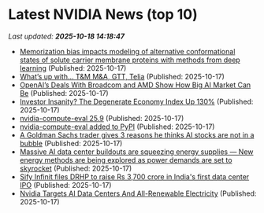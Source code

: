 # Latest NVIDIA News (top 10)
_Last updated: **2025-10-18 14:18:47**_

- [Memorization bias impacts modeling of alternative conformational states of solute carrier membrane proteins with methods from deep learning](https://journals.plos.org/ploscompbiol/article?id=10.1371/journal.pcbi.1013590) (Published: 2025-10-17)
- [What’s up with… T&M M&A, GTT, Telia](https://www.telecomtv.com/content/access-evolution/what-s-up-with-t-m-m-a-gtt-telia-54097/) (Published: 2025-10-17)
- [OpenAI’s Deals With Broadcom and AMD Show How Big AI Market Can Be](https://finance.yahoo.com/news/openai-deals-broadcom-amd-show-134707466.html) (Published: 2025-10-17)
- [Investor Insanity? The Degenerate Economy Index Up 130%](https://www.forbes.com/sites/boazsobrado/2025/10/17/investor-insanity-the-degenerate-economy-index-up-130/) (Published: 2025-10-17)
- [nvidia-compute-eval 25.9](https://pypi.org/project/nvidia-compute-eval/25.9/) (Published: 2025-10-17)
- [nvidia-compute-eval added to PyPI](https://pypi.org/project/nvidia-compute-eval/) (Published: 2025-10-17)
- [A Goldman Sachs trader gives 3 reasons he thinks AI stocks are not in a bubble](https://www.businessinsider.com/goldman-sachs-mike-washington-ai-bubble-stocks-2025-10) (Published: 2025-10-17)
- [Massive AI data center buildouts are squeezing energy supplies — New energy methods are being explored as power demands are set to skyrocket](https://www.tomshardware.com/tech-industry/artificial-intelligence/massive-ai-data-center-buildouts-are-squeezing-energy-supplies-new-energy-methods-are-being-explored-as-power-demands-are-set-to-skyrocket) (Published: 2025-10-17)
- [Sify Infinit files DRHP to raise Rs 3,700 crore in India's first data center IPO](https://economictimes.indiatimes.com/markets/ipos/fpos/sify-infinit-files-drhp-to-raise-rs-3700-crore-in-indias-first-data-center-ipo/articleshow/124631515.cms) (Published: 2025-10-17)
- [Nvidia Targets AI Data Centers And All-Renewable Electricity](https://biztoc.com/x/e165b4b36bb91780) (Published: 2025-10-17)
